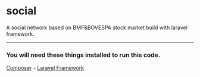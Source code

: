 # social
A social network based on BMF&amp;BOVESPA stock market build with laravel framework.
___

### You will need these  things installed to run this code.
[Composer](https://laravel.com/docs/5.3) - [Laravel Framework](https://laravel.com/docs/5.3)
